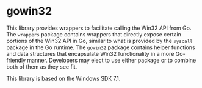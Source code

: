 gowin32
=======

This library provides wrappers to facilitate calling the Win32 API from Go.  The `wrappers` package contains wrappers
that directly expose certain portions of the Win32 API in Go, similar to what is provided by the `syscall` package in
the Go runtime.  The `gowin32` package contains helper functions and data structures that encapsulate Win32
functionality in a more Go-friendly manner.  Developers may elect to use either package or to combine both of them as
they see fit.

This library is based on the Windows SDK 7.1.
